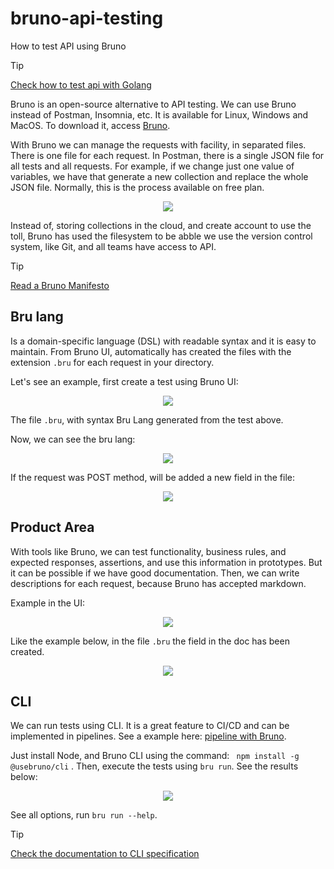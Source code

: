 # bruno-api-testing
How to test API using Bruno    

> [!TIP]  
> [Check how to test api with Golang](test/readme.md)   


Bruno is an open-source alternative to API testing. We can use Bruno instead of Postman, Insomnia, etc. It is available for Linux, Windows and MacOS. To download it, access [Bruno](https://www.usebruno.com/).

With Bruno we can manage the requests with facility, in separated files. There is one file for each request. In Postman, there is a single JSON file for all tests and all requests. For example, if we change just one value of variables, we have that generate a new collection and replace the whole JSON file. Normally, this is the process available on free plan.    

<p align="center">
  <img src="./image/one-file-for-each-request.png" />
</p>



Instead of, storing collections in the cloud, and create account to use the toll, Bruno has used the filesystem to be abble we use the version control system, like Git, and all teams have access to API.  

> [!TIP]  
> [Read a Bruno Manifesto](https://docs.usebruno.com/introduction/manifesto)   


##  Bru lang    

Is a domain-specific language (DSL) with readable syntax and it is easy to maintain. From Bruno UI, automatically has created the files with the extension `.bru` for each request in your directory.

Let's see an example, first create a test using Bruno UI:  

<p align="center">
  <img src="./image/bruno-get.png" />
</p>



The file `.bru`, with syntax Bru Lang generated from the test above.  

Now, we can see the bru lang:   

<p align="center">
  <img src="./image/bru-lang-get.png" />
</p>


If the request was POST method, will be added a new field in the file:   


<p align="center">
  <img src="./image/payload.png" />
</p>  



## Product Area     

With tools like Bruno, we can test functionality, business rules, and expected responses, assertions, and use this information in prototypes. But it can be possible if we have good documentation. Then, we can write descriptions for each request, because Bruno has accepted markdown.    

Example in the UI:    


<p align="center">
  <img src="./image/doc.png" />
</p> 



Like the example below, in the file `.bru` the field in the doc has been created.  

<p align="center">
  <img src="./image/docfile.png" />
</p> 



## CLI    

We can run tests using CLI. It is a great feature to CI/CD and can be implemented in pipelines. See a example here: [pipeline with Bruno](https://github.com/lucasjct/bruno-api-testing/actions/workflows/run-test-bruno.yml).  

Just install Node, and Bruno CLI using the command: ` npm install -g @usebruno/cli` . Then, execute the tests using `bru run`. See the results below:   


<p align="center">
  <img src="./image/cli.png" />
</p>  


See all options, run `bru run --help`.   


> [!TIP]  
> [Check the documentation to CLI specification](https://docs.usebruno.com/bru-cli/overview)  

